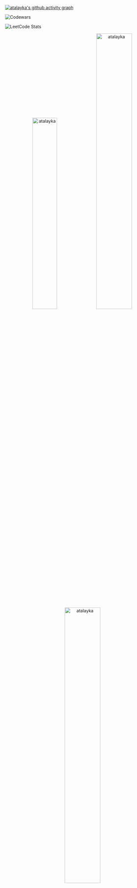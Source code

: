  
[![atalayka's github activity graph](https://github-readme-activity-graph.vercel.app/graph?username=atalayka)](https://github.com/atalayka/github-readme-activity-graph)
 
![Codewars](https://github.r2v.ch/codewars?user=atalayk&name=true&top_languages=true&stroke=%23b362ff&theme=purple_dark)

![LeetCode Stats](https://leetcard.jacoblin.cool/atalayka?theme=nord&font=Outfit&ext=contest)

<p align="center"> <img width="40%" src="https://github-readme-stats.vercel.app/api/top-langs?username=atalayka&show_icons=true&theme=dracula&title_color=ff8000&text_color=ffffff&bg_color=6a6a6a&locale=en&layout=compact&hide_border=true" alt="atalayka" />  <img width="48%" src="https://github-readme-stats.vercel.app/api?username=atalayka&show_icons=true&theme=dracula&title_color=ff8000&text_color=ffffff&bg_color=6a6a6a&locale=en&hide_border=true" alt="atalayka" /> <img width="48%" src="https://github-readme-streak-stats.herokuapp.com/?user=atalayka&theme=highcontrast&hide_border=true" alt="atalayka" /> </p>

